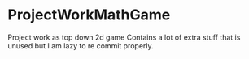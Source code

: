# ProjectWorkMathGame
Project work as top down 2d game 
Contains a lot of extra stuff that is unused but I am lazy to re commit properly.
